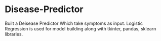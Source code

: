 # Disease-Predictor

Built a Deisease Predictor Which take  symptoms as input.
Logistic Regression is used for model building along with tkinter, pandas, sklearn libraries.
 
